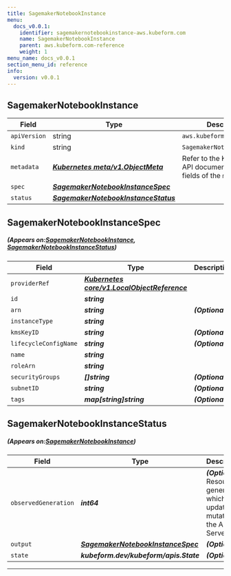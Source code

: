```yaml
---
title: SagemakerNotebookInstance
menu:
  docs_v0.0.1:
    identifier: sagemakernotebookinstance-aws.kubeform.com
    name: SagemakerNotebookInstance
    parent: aws.kubeform.com-reference
    weight: 1
menu_name: docs_v0.0.1
section_menu_id: reference
info:
  version: v0.0.1
---
```


## SagemakerNotebookInstance
| Field | Type | Description |
| ------ | ----- | ----------- |
| `apiVersion` | string | `aws.kubeform.com/v1alpha1` |
|    `kind` | string | `SagemakerNotebookInstance` |
| `metadata` | ***[Kubernetes meta/v1.ObjectMeta](https://kubernetes.io/docs/reference/generated/kubernetes-api/v1.13/#objectmeta-v1-meta)***|Refer to the Kubernetes API documentation for the fields of the `metadata` field.|
| `spec` | ***[SagemakerNotebookInstanceSpec](#SagemakerNotebookInstanceSpec)***||
| `status` | ***[SagemakerNotebookInstanceStatus](#SagemakerNotebookInstanceStatus)***||
## SagemakerNotebookInstanceSpec
##### (Appears on:[SagemakerNotebookInstance](#SagemakerNotebookInstance), [SagemakerNotebookInstanceStatus](#SagemakerNotebookInstanceStatus))
| Field | Type | Description |
| ------ | ----- | ----------- |
| `providerRef` | ***[Kubernetes core/v1.LocalObjectReference](https://kubernetes.io/docs/reference/generated/kubernetes-api/v1.13/#localobjectreference-v1-core)***||
| `id` | ***string***||
| `arn` | ***string***| ***(Optional)*** |
| `instanceType` | ***string***||
| `kmsKeyID` | ***string***| ***(Optional)*** |
| `lifecycleConfigName` | ***string***| ***(Optional)*** |
| `name` | ***string***||
| `roleArn` | ***string***||
| `securityGroups` | ***[]string***| ***(Optional)*** |
| `subnetID` | ***string***| ***(Optional)*** |
| `tags` | ***map[string]string***| ***(Optional)*** |
## SagemakerNotebookInstanceStatus
##### (Appears on:[SagemakerNotebookInstance](#SagemakerNotebookInstance))
| Field | Type | Description |
| ------ | ----- | ----------- |
| `observedGeneration` | ***int64***| ***(Optional)*** Resource generation, which is updated on mutation by the API Server.|
| `output` | ***[SagemakerNotebookInstanceSpec](#SagemakerNotebookInstanceSpec)***| ***(Optional)*** |
| `state` | ***kubeform.dev/kubeform/apis.State***| ***(Optional)*** |
---
